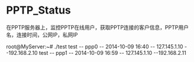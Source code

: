 PPTP_Status
===========

在PPTP服务器上，监控PPTP在线用户，获取PPTP连接的客户信息，PPTP用户名，连接时间，公网IP，私网IP

root@MyServer:~# ./test 
test -- ppp0 --  2014-10-09 16:40 -- 127.145.1.10 --192.168.2.10
test -- ppp1 --  2014-10-09 16:59 -- 127.145.1.10 --192.168.2.11
